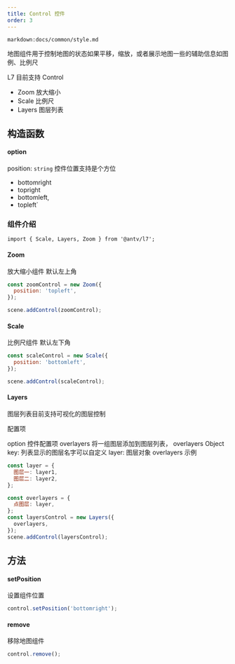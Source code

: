 ```yaml
---
title: Control 控件
order: 3
---
```

`markdown:docs/common/style.md`

地图组件用于控制地图的状态如果平移，缩放，或者展示地图一些的辅助信息如图例、比例尺

L7 目前支持 Control

- Zoom 放大缩小
- Scale 比例尺
- Layers 图层列表

## 构造函数

#### option

position: `string` 控件位置支持是个方位

- bottomright
- topright
- bottomleft,
- topleft`

### 组件介绍

```
import { Scale, Layers, Zoom } from '@antv/l7';

```

#### Zoom

放大缩小组件 默认左上角

```javascript
const zoomControl = new Zoom({
  position: 'topleft',
});

scene.addControl(zoomControl);
```

#### Scale

比例尺组件 默认左下角

```javascript
const scaleControl = new Scale({
  position: 'bottomleft',
});

scene.addControl(scaleControl);
```

#### Layers

图层列表目前支持可视化的图层控制

配置项

option 控件配置项
overlayers 将一组图层添加到图层列表，
overlayers Object
key: 列表显示的图层名字可以自定义
layer: 图层对象
overlayers 示例

```javascript
const layer = {
  图层一: layer1,
  图层二: layer2,
};
```

```javascript
const overlayers = {
  点图层: layer,
};
const layersControl = new Layers({
  overlayers,
});
scene.addControl(layersControl);
```

## 方法

#### setPosition

设置组件位置

```javascript
control.setPosition('bottomright');
```

#### remove

移除地图组件

```javascript
control.remove();
```
